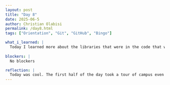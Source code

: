 ```yaml
---
layout: post
title: "Day 8"
date: 2025-06-5
author: Christian Olabisi
permalink: /day8.html
tags: ["Orientation", "Git", "GitHub", "Bingo"]

what_i_learned: |
  Today I learned more about the libraries that were in the code that we will be using. Also learned what an epoch is in AI machine learning which is when a model takes what it's learned from the dataset during training and passes it on to the testing phase. Then runs it back one full cycle of what would be considered an epoch. 
   
blockers: |
  No blockers

reflection: |
  Today was cool. The first half of the day took a tour of campus even though I already knew what the campus looked like. It was hot, but at least I was able to get my steps in. Also felt like it was a good time because I got to meet and talk with some people who were not a part of my group. In today's session for my group, we ran a small section of code that would run 5 epochs. At first, I ran into many issues with my code whenever I tried to fix it I would still run into some more issues. Finally, I changed up what i could in the code which was that one of the libraries wasn't fully downloaded once i fixed that I got it to run and was able to see how a it analyzes the code with the epoch
---
```

